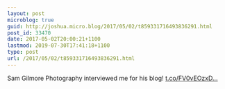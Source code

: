 ```yaml
---
layout: post
microblog: true
guid: http://joshua.micro.blog/2017/05/02/t859331716493836291.html
post_id: 33470
date: 2017-05-02T20:00:21+1100
lastmod: 2019-07-30T17:41:18+1100
type: post
url: /2017/05/02/t859331716493836291.html
---
```

Sam Gilmore Photography interviewed me for his blog! [t.co/FV0vEOzxD...](https://t.co/FV0vEOzxDy)
